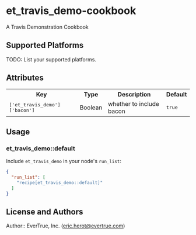 # et_travis_demo-cookbook

A Travis Demonstration Cookbook

## Supported Platforms

TODO: List your supported platforms.

## Attributes

<table>
  <tr>
    <th>Key</th>
    <th>Type</th>
    <th>Description</th>
    <th>Default</th>
  </tr>
  <tr>
    <td><tt>['et_travis_demo']['bacon']</tt></td>
    <td>Boolean</td>
    <td>whether to include bacon</td>
    <td><tt>true</tt></td>
  </tr>
</table>

## Usage

### et_travis_demo::default

Include `et_travis_demo` in your node's `run_list`:

```json
{
  "run_list": [
    "recipe[et_travis_demo::default]"
  ]
}
```

## License and Authors

Author:: EverTrue, Inc. (<eric.herot@evertrue.com>)
